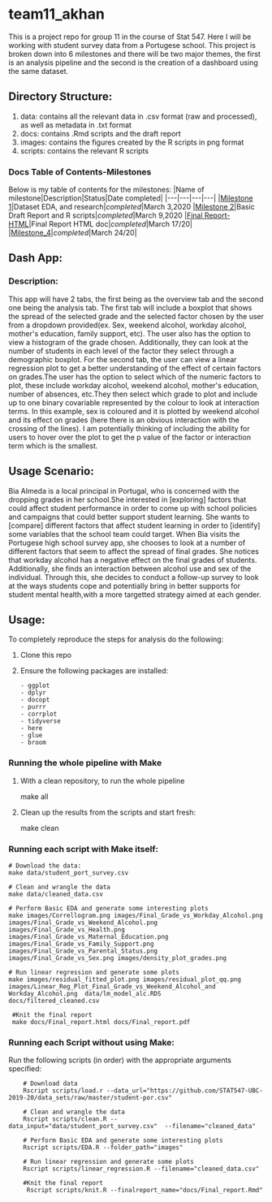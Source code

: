 # team11_akhan
This is a project repo for group 11 in the course of Stat 547. Here I will be working with student survey data from a Portugese school. This project is broken down into 6 milestones and there will be two major themes, the first is an analysis pipeline and the second is the creation of a dashboard using the same dataset.

## Directory Structure:

1. data: contains all the relevant data in .csv format (raw and processed), as well as metadata in .txt format
2. docs: contains .Rmd scripts and the draft report
3. images: contains the figures created by the R scripts in png format
4. scripts: contains the relevant R scripts 

### Docs Table of Contents-Milestones
Below is my table of contents for the milestones:
|Name of milestone|Description|Status|Date completed|
|---|---|---|---|
|[Milestone 1](https://github.com/STAT547-UBC-2019-20/team11_akhan/blob/master/docs/milestone_1/Milestone-1-Project-Desc.md)|Dataset EDA, and research|_completed_|March 3,2020
|[Milestone 2](https://github.com/STAT547-UBC-2019-20/team11_akhan/blob/master/docs/milestone_2/Milestone_2-draft.md)|Basic Draft Report and R scripts|_completed_|March 9,2020
|[Final Report-HTML](https://stat547-ubc-2019-20.github.io/team11_akhan/Final_report.html)|Final Report HTML doc|_completed_|March 17/20|
|[Milestone_4]()|_completed_|March 24/20|

## Dash App:

### Description:
This app will have 2 tabs, the first being as the overview tab and the second one being the analysis tab. The first tab will include a boxplot that shows the spread of the selected grade and the selected factor chosen by the user from a dropdown provided(ex. Sex, weekend alcohol, workday alcohol, mother's education, family support, etc). The user also has the option to view a histogram of the grade chosen. Additionally, they can look at the number of students in each level of the factor they select through a demographic boxplot. For the second tab, the user can view a linear regression plot to get a better understanding of the effect of certain factors on grades.The user has the option to select which of the numeric factors to plot, these include workday alcohol, weekend alcohol, mother's education, number of absences, etc.They then select which grade to plot and include up to one binary covariable represented by the colour to look at interaction terms. In this example, sex is coloured and it is plotted by weekend alcohol and its effect on grades (here there is an obvious interaction with the crossing of the lines). I am potentially thinking of including the ability for users to hover over the plot to get the p value of the factor or interaction term which is the smallest. 

## Usage Scenario:
 Bia Almeda is a local principal in Portugal, who is concerned with the dropping grades in her school.She interested in [exploring] factors that could affect student performance in order to come up with school policies and campaigns that could better support student learning. She wants to [compare] different factors that affect student learning in order to [identify] some variables that the school team could target. When Bia visits the Portugese high school survey app, she chooses to look at a number of different factors that seem to affect the spread of final grades. She notices that workday alcohol has a negative effect on the final grades of students. Additionally, she finds an interaction between alcohol use and sex of the individual. Through this, she decides to conduct a follow-up survey to look at the ways students cope and potentially bring in better supports for student mental health,with a more targetted strategy aimed at each gender. 


## Usage:

To completely reproduce the steps for analysis do the following:

1. Clone this repo
2. Ensure the following packages are installed:

       - ggplot
       - dplyr
       - docopt
       - purrr
       - corrplot
       - tidyverse
       - here
       - glue
       - broom
       

### Running the whole pipeline with Make

1. With a clean repository, to run the whole pipeline

    make all
    
2. Clean up the results from the scripts and start fresh:

    make clean

### Running each script with Make itself:

    # Download the data:
    make data/student_port_survey.csv
    
    # Clean and wrangle the data
    make data/cleaned_data.csv
    
    # Perform Basic EDA and generate some interesting plots
    make images/Correllogram.png images/Final_Grade_vs_Workday_Alcohol.png images/Final_Grade_vs_Weekend_Alcohol.png images/Final_Grade_vs_Health.png images/Final_Grade_vs_Maternal_Education.png images/Final_Grade_vs_Family_Support.png images/Final_Grade_vs_Parental_Status.png images/Final_Grade_vs_Sex.png images/density_plot_grades.png
    
    # Run linear regression and generate some plots
    make images/residual_fitted_plot.png images/residual_plot_qq.png images/Linear_Reg_Plot_Final_Grade_vs_Weekend_Alcohol_and Workday_Alcohol.png  data/lm_model_alc.RDS 
    docs/filtered_cleaned.csv
    
     #Knit the final report
     make docs/Final_report.html docs/Final_report.pdf

### Running each Script without using Make:
 Run the following scripts (in order) with the appropriate arguments specified:

        # Download data
        Rscript scripts/load.r --data_url="https://github.com/STAT547-UBC-2019-20/data_sets/raw/master/student-por.csv"
        
        # Clean and wrangle the data
        Rscript scripts/clean.R --data_input="data/student_port_survey.csv"  --filename="cleaned_data"
        
        # Perform Basic EDA and generate some interesting plots
        Rscript scripts/EDA.R --folder_path="images"
        
        # Run linear regression and generate some plots
        Rscript scripts/linear_regression.R --filename="cleaned_data.csv"
        
        #Knit the final report
         Rscript scripts/knit.R --finalreport_name="docs/Final_report.Rmd"
        
